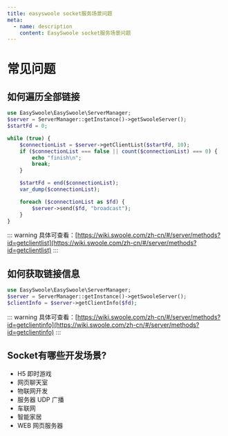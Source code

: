 ```yaml
---
title: easyswoole socket服务场景问题
meta:
  - name: description
    content: EasySwoole socket服务场景问题
---
```


# 常见问题

## 如何遍历全部链接

```php
use EasySwoole\EasySwoole\ServerManager;
$server = ServerManager::getInstance()->getSwooleServer();
$startFd = 0;

while (true) {
    $connectionList = $server->getClientList($startFd, 10);
    if ($connectionList === false || count($connectionList) === 0) {
        echo "finish\n";
        break;
    }

    $startFd = end($connectionList);
    var_dump($connectionList);

    foreach ($connectionList as $fd) {
        $server->send($fd, "broadcast");
    }
}
```

::: warning
具体可查看：[https://wiki.swoole.com/zh-cn/#/server/methods?id=getclientlist](https://wiki.swoole.com/zh-cn/#/server/methods?id=getclientlist)
:::

## 如何获取链接信息

```php
use EasySwoole\EasySwoole\ServerManager;
$server = ServerManager::getInstance()->getSwooleServer();
$clientInfo = $server->getClientInfo($fd);
```

::: warning
具体可查看：[https://wiki.swoole.com/zh-cn/#/server/methods?id=getclientinfo](https://wiki.swoole.com/zh-cn/#/server/methods?id=getclientinfo)
:::

## Socket有哪些开发场景?

- H5 即时游戏
- 网页聊天室
- 物联网开发
- 服务器 UDP 广播
- 车联网 
- 智能家居
- WEB 网页服务器
